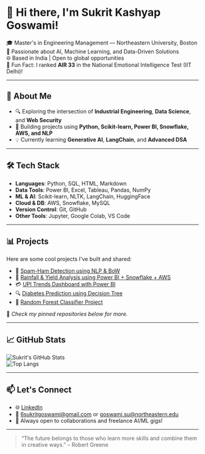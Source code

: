 # 👋 Hi there, I'm Sukrit Kashyap Goswami!

🎓 Master's in Engineering Management — Northeastern University, Boston  
🧠 Passionate about AI, Machine Learning, and Data-Driven Solutions  
🌐 Based in India | Open to global opportunities  
📌 Fun Fact: I ranked **AIR 33** in the National Emotional Intelligence Test (IIT Delhi)!

---

## 🚀 About Me

- 🔍 Exploring the intersection of **Industrial Engineering**, **Data Science**, and **Web Security**
- 🤖 Building projects using **Python, Scikit-learn, Power BI, Snowflake, AWS, and NLP**
- 💡 Currently learning **Generative AI**, **LangChain**, and **Advanced DSA**

---

## 🛠️ Tech Stack

- **Languages**: Python, SQL, HTML, Markdown  
- **Data Tools**: Power BI, Excel, Tableau, Pandas, NumPy  
- **ML & AI**: Scikit-learn, NLTK, LangChain, HuggingFace  
- **Cloud & DB**: AWS, Snowflake, MySQL  
- **Version Control**: Git, GitHub  
- **Other Tools**: Jupyter, Google Colab, VS Code

---

## 📊 Projects

Here are some cool projects I've built and shared:

- 🧠 [Spam-Ham Detection using NLP & BoW](https://github.com/Sukrit888/Spam-Ham-NLTK-Project-using-BOW-)
- 🌾 [Rainfall & Yield Analysis using Power BI + Snowflake + AWS](https://github.com/Sukrit888/Agriculture-Analysis)  
- 💳 [UPI Trends Dashboard with Power BI](https://github.com/Sukrit888/UPI-Analysis-Project)  
- 🔍 [Diabetes Prediction using Decision Tree](https://github.com/Sukrit888/Diabetes-Prediction-using-Decision-Tree-Regressor)  
- 🌲 [Random Forest Classifier Project](https://github.com/Sukrit888/Random-Forest-Classifier-Object)

📌 _Check my pinned repositories below for more._

---

## 📈 GitHub Stats

![Sukrit's GitHub Stats](https://github-readme-stats.vercel.app/api?username=Sukrit888&show_icons=true&theme=tokyonight)  
![Top Langs](https://github-readme-stats.vercel.app/api/top-langs/?username=Sukrit888&layout=compact&theme=tokyonight)

---

## 📫 Let's Connect

- 🌐 [LinkedIn](https://www.linkedin.com/in/sukrit-goswami-6bb224190/)  
- 📧 6sukritgoswami@gmail.com or goswami.su@northeastern.edu  
- 💬 Always open to collaborations and freelance AI/ML gigs!

---

> “The future belongs to those who learn more skills and combine them in creative ways.” – Robert Greene
